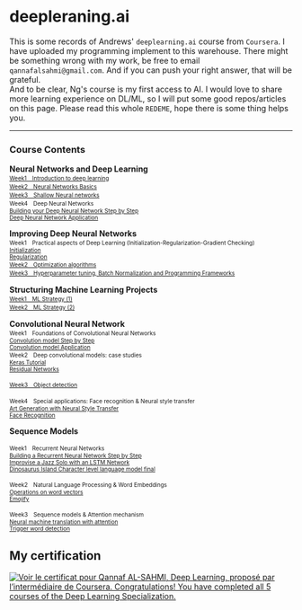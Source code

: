 # deepleraning.ai
This is some records of Andrews' `deeplearning.ai` course from `Coursera`. I have uploaded my programming implement to this warehouse. There might be something wrong with my work, be free to email `qannafalsahmi@gmail.com`. And if you can push your right answer, that will be grateful.<br/>
And to be clear, Ng's course is my first access to AI. I would love to share more learning experience on DL/ML, so I will put some good repos/articles on this page. Please read this whole `REDEME`, hope there is some thing helps you. <br/>

------
### Course Contents
**Neural Networks and Deep Learning**  
<a href="Cours1/s1/Python_Basics_With_Numpy_v3a.ipynb"> 
    <font size=1>Week1　Introduction to deep learning
    </font>
</a><br>
<a href="Cours1/s2/Logistic_Regression_with_a_Neural_Network_mindset_v6a.ipynb">
<font size=1>Week2　Neural Networks Basics</font>   
</a>
<a href="Cours1/s3/Planar_data_classification_with_onehidden_layer_v6c.ipynb">
<font size=1>Week3　Shallow Neural networks</font>
</a>  
<font size=1>Week4　Deep Neural Networks</font> 
<a href="Cours1/s4/Building_your_Deep_Neural_Network_Step_by_Step_v8a.ipynb"> 
<font size=1> <br>Building your Deep Neural Network Step by Step</font> </a>
<a href="Cours1/s4/Deep+Neural+Network+-+Application+v8.ipynb"> 
<font size=1> <br>Deep Neural Network Application</font></a>


**Improving Deep Neural Networks**  
<font size=1>Week1　Practical aspects of Deep Learning
(Initialization-Regularization-Gradient Checking)</font>  
<a href="Cours2/S1/Initialization/Initialization.ipynb">
<font size=1> Initialization</font>
</a>
<a href="Cours2/S1/Regularization/Regularization_v2a.ipynb">
<font size=1> <br>Regularization<br></font>
</a>
<a href="Cours2/S2/Optimization_methods_v1b.ipynb">
<font size=1>Week2　Optimization algorithms</font>  
</a>
<a href="Cours2/S3/TensorFlow_Tutorial_v3b.ipynb">
<font size=1>Week3　Hyperparameter tuning, Batch Normalization and Programming Frameworks</font>  
</a>


**Structuring Machine Learning Projects**
<a href="Cours3/S1/Week 1 Quiz - Bird recognition in the city of Peacetopia (case study).md">  
<font size=1>Week1　ML Strategy (1)</font>  
</a>
<a href="Cours3/S2/Week 2 Quiz - Autonomous driving (case study).md">
<font size=1>Week2　ML Strategy (2)</font>
</a>


**Convolutional Neural Network** <br>
<font size=1>Week1　Foundations of Convolutional Neural Networks</font> 
<a href="Cours4/S1/Convolution_model_Step_by_Step_v2a.ipynb"> 
<font size=1> <br>Convolution model Step by Step</font> </a>
<a href="Cours4/S1/Convolution_model_Application_v1a.ipynb"> 
<font size=1> <br>Convolution model Application</font></a>
<font size=1><br>Week2　Deep convolutional models: case studies</font> 
<a href="Cours4/S2/Keras_Tutorial_v2a.ipynb"> 
<font size=1> <br>Keras Tutorial</font> </a>
<a href="Cours4/S2/Residual_Networks_v2a.ipynb"> 
<font size=1> <br>Residual Networks</font></a>

<a href="Cours4/S3/Autonomous_driving_application_Car_detection_v3a.ipynb">
<font size=1>Week3　Object detection</font>  
</a>

<font size=1>Week4　Special applications: Face recognition & Neural style transfer</font>  
<a href="Cours4/S4/Art_Generation_with_Neural_Style_Transfer_v3a.ipynb"> 
<font size=1>Art Generation with Neural Style Transfer</font> </a>
<a href="Cours4/S4/Face_Recognition_v3a.ipynb"> 
<font size=1> <br>Face Recognition</font></a>


**Sequence Models**  

<font size=1>Week1　Recurrent Neural Networks</font>  
<a href="Cours5/S1/Building_a_Recurrent_Neural_Network_Step_by_Step_v3a.ipynb"> 
<font size=1> Building a Recurrent Neural Network Step by Step</font> </a>
<a href="Cours5/S1/Improvise_a_Jazz_Solo_with_an_LSTM_Network_v3a.ipynb"> 
<font size=1> <br>Improvise a Jazz Solo with an LSTM Network</font></a>
<a href="Cours5/S1/Dinosaurus_Island_Character_level_language_model_final_v3a.ipynb"> 
<font size=1> <br>Dinosaurus Island Character level language model final</font> </a>

<font size=1>Week2　Natural Language Processing & Word Embeddings</font>  
<a href="Cours5/S2/Operations_on_word_vectors_v2a.ipynb"> 
<font size=1> Operations on word vectors</font> </a>
<a href="Cours5/S2/Emojify_v2a.ipynb"> 
<font size=1> <br>Emojify</font></a>

<font size=1>Week3　Sequence models & Attention mechanism</font>  
<a href="Cours5/S3/Neural_machine_translation_with_attention_v4a.ipynb"> 
<font size=1> Neural machine translation with attention</font> </a>
<a href="Cours5/S3/Trigger_word_detection_v1a.ipynb"> 
<font size=1> <br>Trigger word detection</font></a>
   




## My certification

<div class="rc-S12nCertificate"><a data-click-key="accomplishments_v2.accomplishments_pages.click.certificate_image_link" data-click-value="{&quot;href&quot;:&quot;https://www.coursera.org/account/accomplishments/specialization/certificate/7FVC7YNZYCMM&quot;,&quot;namespace&quot;:{&quot;action&quot;:&quot;click&quot;,&quot;app&quot;:&quot;accomplishments_v2&quot;,&quot;component&quot;:&quot;certificate_image_link&quot;,&quot;page&quot;:&quot;accomplishments_pages&quot;},&quot;schema_type&quot;:&quot;FRONTEND&quot;}" data-track="true" data-track-app="accomplishments_v2" data-track-page="accomplishments_pages" data-track-action="click" data-track-component="certificate_image_link" data-track-href="https://www.coursera.org/account/accomplishments/specialization/certificate/7FVC7YNZYCMM" href="https://www.coursera.org/account/accomplishments/specialization/certificate/7FVC7YNZYCMM" to="https://www.coursera.org/account/accomplishments/specialization/certificate/7FVC7YNZYCMM" class="rc-CertificateImage" target="_blank" rel="noopener noreferrer"><img src="https://s3.amazonaws.com/coursera_assets/meta_images/generated/CERTIFICATE_LANDING_PAGE/CERTIFICATE_LANDING_PAGE~7FVC7YNZYCMM/CERTIFICATE_LANDING_PAGE~7FVC7YNZYCMM.jpeg" alt="Voir le certificat pour Qannaf AL-SAHMI, Deep Learning, proposé par l’intermédiaire de Coursera. Congratulations! You have completed all 5 courses of the Deep Learning Specialization.
"></a></div>
